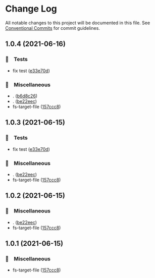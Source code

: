 # Change Log

All notable changes to this project will be documented in this file.
See [Conventional Commits](https://conventionalcommits.org) for commit guidelines.

## 1.0.4 (2021-06-16)


### 🚨　Tests

* fix test ([e33e70d](https://github.com/bluelovers/ws-iconv/commit/e33e70ddfe12175c4dfc5eb6375a2015b147eded))


### 🔖　Miscellaneous

* . ([b6d8c26](https://github.com/bluelovers/ws-iconv/commit/b6d8c260f2ae71e650af52391117e1ba018955ff))
* . ([be22eec](https://github.com/bluelovers/ws-iconv/commit/be22eec8fe89b92477c48fe46b3e533408338ed3))
* fs-target-file ([157ccc8](https://github.com/bluelovers/ws-iconv/commit/157ccc828349bad02ad5720d07cb76825c8551ec))





## 1.0.3 (2021-06-15)


### 🚨　Tests

* fix test ([e33e70d](https://github.com/bluelovers/ws-iconv/commit/e33e70ddfe12175c4dfc5eb6375a2015b147eded))


### 🔖　Miscellaneous

* . ([be22eec](https://github.com/bluelovers/ws-iconv/commit/be22eec8fe89b92477c48fe46b3e533408338ed3))
* fs-target-file ([157ccc8](https://github.com/bluelovers/ws-iconv/commit/157ccc828349bad02ad5720d07cb76825c8551ec))





## 1.0.2 (2021-06-15)


### 🔖　Miscellaneous

* . ([be22eec](https://github.com/bluelovers/ws-iconv/commit/be22eec8fe89b92477c48fe46b3e533408338ed3))
* fs-target-file ([157ccc8](https://github.com/bluelovers/ws-iconv/commit/157ccc828349bad02ad5720d07cb76825c8551ec))





## 1.0.1 (2021-06-15)


### 🔖　Miscellaneous

* fs-target-file ([157ccc8](https://github.com/bluelovers/ws-iconv/commit/157ccc828349bad02ad5720d07cb76825c8551ec))
